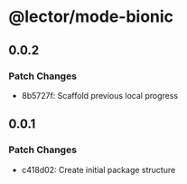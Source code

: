 # @lector/mode-bionic

## 0.0.2

### Patch Changes

- 8b5727f: Scaffold previous local progress

## 0.0.1

### Patch Changes

- c418d02: Create initial package structure
